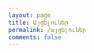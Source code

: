 ```yaml
---
layout: page
title: Այցելուներ
permalink: /այցելուներ
comments: false
---
```


<div id="toot"></div>
<style>
	.toot-wrapper {
		font-size: 13px;
		padding-bottom: 14px;
		margin-bottom: 30px;
	}
	.toot-wrapper p {
		margin: 0 !important;
	}
	.toot-wrapper br{
		display: none;
	}
	.toot-attachments {
		display: flex;
		flex-wrap: nowrap;
		flex-direction: row;
		width: 100%;
		overflow: auto;
	}
	.toot-attachment {
		flex: 1;
		max-width: 200px;
		margin-top: 10px;
		margin-right: 10px;
		border-radius: 4px;
	}
	.toot-author {
		line-height: 1;
		font-weight: 700;
		padding-bottom: 5px;
	}
	.toot-avatar {
		float: left;
		width: 48px;
		height: 48px;
		margin-right: 15px;
		border-radius: 4px;
	}
</style>
<script>
	fetch("https://թութ.հայ/api/v1/timelines/tag/զնին")
	.then((response) => response.json())
	.then((response) => {
		var html = '';
		response.forEach(item => {
			if(item.in_reply_to_id) return null;
			var attachments = item.media_attachments.map((attachment) => 
				`<img class="toot-attachment" src="${attachment.preview_url}">`
			);
			html += `
			<div class="toot-wrapper">
				<img class="toot-avatar" src="${item.account.avatar}" />
				<div class="toot-author">@${item.account.username}</div>
				${item.content}
				<div class="toot-attachments">
					${attachments.join("")}
				</div>
			</div>`;
		})
		toot.innerHTML = html;
	})
</script>
